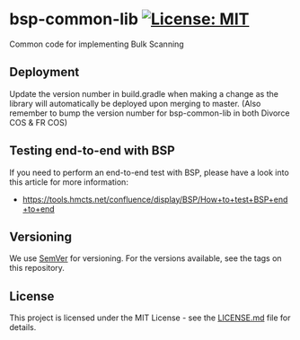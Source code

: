 # bsp-common-lib [![License: MIT](https://img.shields.io/badge/License-MIT-yellow.svg)](https://opensource.org/licenses/MIT)

Common code for implementing Bulk Scanning

## Deployment

Update the version number in build.gradle when making a change as the library will automatically be deployed upon merging to master. (Also remember to bump the version number for bsp-common-lib in both Divorce COS & FR COS)

## Testing end-to-end with BSP

If you need to perform an end-to-end test with BSP, please have a look into this article for more information:
- https://tools.hmcts.net/confluence/display/BSP/How+to+test+BSP+end+to+end

## Versioning

We use [SemVer](http://semver.org/) for versioning.
For the versions available, see the tags on this repository.

## License

This project is licensed under the MIT License - see the [LICENSE.md](LICENSE.md) file for details.
